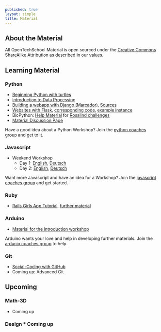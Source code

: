 ```yaml
---
published: true
layout: simple
title: Material
---
```


## About the Material

All OpenTechSchool Material is open sourced under the [Creative Commons ShareAlike Attribution](http://creativecommons.org/licenses/by-sa/3.0/) as described in our [values](/about.html#core_values).

## Learning Material

### Python

 * [Beginning Python with turtles](http://opentechschool.github.io/python-beginners/en/)
 * [Introduction to Data Processing](http://opentechschool.github.io/python-data-intro/)
 * [Building a webapp with Django (Marcador)](http://django-marcador.keimlink.de/), [Sources](https://bitbucket.org/keimlink/django-marcador)
 * [Websites with Flask](http://opentechschool.github.io/python-flask/), [corresponding code](https://github.com/OpenTechSchool/python-flask-code), [example instance](http://python-flask-code.herokuapp.com/)
 * BioPython: [Help Material](https://github.com/OpenTechSchool/biopython/tree/material) for [Rosalind challenges](http://rosalind.info)
 * [Material Discussion Page](https://github.com/OpenTechSchool/python/wiki)

Have a good idea about a Python Workshop? Join the [python coaches group](https://groups.google.com/a/opentechschool.org/forum/?fromgroups#!forum/coaches.python) and get to it.

### Javascript
 * Weekend Workshop
   - Day 1: [English](http://opentechschool.github.io/js-beginners-4h-workshop-1/), [Deutsch](http://opentechschool.github.io/js-beginners-4h-workshop-1/index_de.html)
   - Day 2: [English](http://opentechschool.github.io/js-beginners-day2/), [Deutsch](http://opentechschool.github.io/js-beginners-day2/index_de.html)
   
Want more Javascript and have an idea for a Workshop? Join the [javascript coaches group](https://groups.google.com/a/opentechschool.org/forum/?fromgroups#!forum/coaches.javascript) and get started.

### Ruby
 * [Rails Girls App Tutorial](http://guides.railsgirls.com/app/), [further material](http://railsgirls.com/materials)

### Arduino
 * [Material for the introduction workshop](https://github.com/OpenTechSchool/arduino-workshop-01)
  
Arduino wants your love and help in developing further materials. Join the [ardunio coaches group](https://groups.google.com/a/opentechschool.org/forum/?fromgroups#!forum/coaches.ardunio) to help.

### Git
 * [Social-Coding with GitHub](http://opentechschool.github.io/social-coding/)
 * Coming up: Advanced Git

## Upcoming

### Math-3D
  * Coming up

### Design * Coming up
